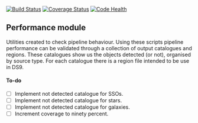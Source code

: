 [![Build Status](https://travis-ci.org/sgongar/Euclid-SSOs-Pipeline-Tests.svg?branch=master)](https://travis-ci.org/sgongar/Euclid-SSOs-Pipeline-Tests) [![Coverage Status](https://coveralls.io/repos/github/sgongar/Euclid-SSOs-Pipeline-Tests/badge.svg?branch=master)](https://coveralls.io/github/sgongar/Euclid-SSOs-Pipeline-Tests?branch=master) [![Code Health](https://landscape.io/github/sgongar/Euclid-SSOs-Pipeline-Tests/master/landscape.svg?style=flat)](https://landscape.io/github/sgongar/Euclid-SSOs-Pipeline-Tests/master)

## Performance module
Utilities created to check pipeline behaviour. Using these scripts pipeline performance can be validated through a collection of output catalogues and regions. These catalogues show us the objects detected (or not), organised by source type. For each catalogue there is a region file intended to be use in DS9.

#### To-do
- [ ] Implement not detected catalogue for SSOs.
- [ ] Implement not detected catalogue for stars.
- [ ] Implement not detected catalogue for galaxies.
- [ ] Increment coverage to ninety percent.
